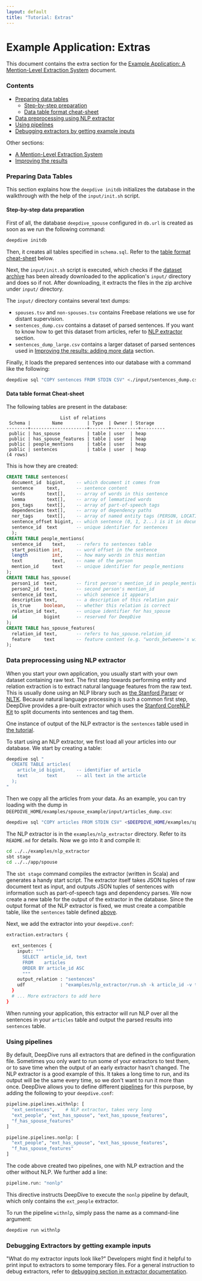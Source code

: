 ```yaml
---
layout: default
title: "Tutorial: Extras"
---
```


# Example Application: Extras

This document contains the extra section for the [Example Application: A Mention-Level
Extraction System](walkthrough.md) document.

### Contents

- [Preparing data tables](#data_tables)
  - [Step-by-step preparation](#data_tables_steps)
  - [Data table format cheat-sheet](#table_cheatsheet)
- [Data preprocessing using NLP extractor](#nlp_extractor)
- [Using pipelines](#pipelines)
- [Debugging extractors by getting example inputs](#debug_extractors)

Other sections:

- [A Mention-Level Extraction System](walkthrough.md)
- [Improving the results](walkthrough-improve.md)


### <a id="data_tables" href="#"></a> Preparing Data Tables

This section explains how the `deepdive initdb` initializes the database in the walkthrough with the help of the `input/init.sh` script.

#### <a id="data_tables_steps" href="#"></a> Step-by-step data preparation

First of all, the database `deepdive_spouse` configured in `db.url` is created as soon as we run the following command:

```bash
deepdive initdb
```

Then, it creates all tables specified in `schema.sql`.
Refer to the [table format cheat-sheet](#table_cheatsheet) below.

Next, the `input/init.sh` script is executed, which checks if the [dataset archive](http://i.stanford.edu/hazy/deepdive-tutorial-data.zip) has been already downloaded to the application's `input/` directory and does so if not.
After downloading, it extracts the files in the zip archive under `input/` directory.

The `input/` directory contains several text dumps:

- `spouses.tsv` and `non-spouses.tsv` contains Freebase relations we use for distant
  supervision.
- `sentences_dump.csv` contains a dataset of parsed sentences. If you
  want to know how to get this dataset from articles, refer to [NLP
  extractor](#nlp_extractor) section.
- `sentences_dump_large.csv` contains a larger dataset of parsed sentences used in [Improving the results: adding more data](walkthrough-improve.md#error-analysis-2) section.

Finally, it loads the prepared sentences into our database with a command like the following:

```bash
deepdive sql "COPY sentences FROM STDIN CSV" <./input/sentences_dump.csv
```

#### <a id="table_cheatsheet" href="#"></a> Data table format Cheat-sheet

The following tables are present in the database:

                        List of relations
     Schema |        Name         | Type  | Owner | Storage
    --------+---------------------+-------+----------+---------
     public | has_spouse          | table | user  | heap
     public | has_spouse_features | table | user  | heap
     public | people_mentions     | table | user  | heap
     public | sentences           | table | user  | heap
    (4 rows)

<a name="tables" href="#"></a>
This is how they are created:

```sql
CREATE TABLE sentences(
  document_id  bigint,    -- which document it comes from
  sentence     text,      -- sentence content
  words        text[],    -- array of words in this sentence
  lemma        text[],    -- array of lemmatized words
  pos_tags     text[],    -- array of part-of-speech tags
  dependencies text[],    -- array of dependency paths
  ner_tags     text[],    -- array of named entity tags (PERSON, LOCATION, etc)
  sentence_offset bigint, -- which sentence (0, 1, 2...) is it in document
  sentence_id  text       -- unique identifier for sentences
  );
CREATE TABLE people_mentions(
  sentence_id    text,    -- refers to sentences table
  start_position int,     -- word offset in the sentence
  length         int,     -- how many words in this mention
  text           text,    -- name of the person
  mention_id     text     -- unique identifier for people_mentions
);
CREATE TABLE has_spouse(
  person1_id  text,       -- first person's mention_id in people_mentions
  person2_id  text,       -- second person's mention_id
  sentence_id text,       -- which senence it appears
  description text,       -- a description of this relation pair
  is_true     boolean,    -- whether this relation is correct
  relation_id text,       -- unique identifier for has_spouse
  id          bigint      -- reserved for DeepDive
);
CREATE TABLE has_spouse_features(
  relation_id text,       -- refers to has_spouse.relation_id
  feature     text        -- feature content (e.g. "words_between='s wife")
);
```

### <a id="nlp_extractor" href="#"> </a> Data preprocessing using NLP extractor

When you start your own application, you usually start with your own dataset containing raw text.
The first step towards performing entity and relation extraction is to extract
natural language features from the raw text. This is usually done using an NLP
library such as [the Stanford
Parser](http://nlp.stanford.edu/software/lex-parser.shtml) or
[NLTK](http://nltk.org/). Because natural language processing is such a common
first step, DeepDive provides a pre-built extractor which uses the
[Stanford CoreNLP Kit](http://nlp.stanford.edu/software/corenlp.shtml)
to split documents into sentences and tag them.

One instance of output of the NLP extractor is the `sentences` table used in
[the tutorial](walkthrough.md).

To start using an NLP extractor, we first load all your articles into our
database. We start by creating a table:

```bash
deepdive sql "
  CREATE TABLE articles(
    article_id bigint,    -- identifier of article
    text       text       -- all text in the article
  );
"
```

Then we copy all the articles from your data. As an example, you can try loading with the dump in `DEEPDIVE_HOME/examples/spouse_example/input/articles_dump.csv`:

```bash
deepdive sql "COPY articles FROM STDIN CSV" <$DEEPDIVE_HOME/examples/spouse_example/input/articles_dump.csv
```

The NLP extractor is in the `examples/nlp_extractor` directory. Refer to
its `README.md` for details. Now we go into it and compile it:

```bash
cd ../../examples/nlp_extractor
sbt stage
cd ../../app/spouse
```

The `sbt stage` command compiles the extractor (written in Scala) and generates
a handy start script. The extractor itself takes JSON tuples of raw document
text as input, and outputs JSON tuples of sentences with information such as
part-of-speech tags and dependency parses. We now create a new table for the
output of the extractor in the database. Since the output format of the NLP
extractor is fixed, we must create a compatible table, like the `sentences`
table defined [above](#tables).

Next, we add the extractor into your `deepdive.conf`:

```bash
extraction.extractors {

  ext_sentences {
    input: """
      SELECT  article_id, text
      FROM    articles
      ORDER BY article_id ASC
      """
    output_relation : "sentences"
    udf             : "examples/nlp_extractor/run.sh -k article_id -v text -l 100 -t 4"
  }
  # ... More extractors to add here
}
```

When running your application, this extractor will run NLP over all the sentences in your `articles` table and output the parsed results into `sentences` table.

<a id="pipelines" href="#"> </a>

### Using pipelines

By default, DeepDive runs all extractors that are defined in the configuration
file. Sometimes you only want to run some of your extractors to test them, or to
save time when the output of an early extractor hasn't changed. The NLP
extractor is a good example of this. It takes a long time to run, and its output
will be the same every time, so we don't want to run it more than once. DeepDive
allows you to define different [pipelines](running.md#pipelines) for this purpose, by
adding the following to your `deepdive.conf`:

```bash
pipeline.pipelines.withnlp: [
  "ext_sentences",    # NLP extractor, takes very long
  "ext_people", "ext_has_spouse", "ext_has_spouse_features",
  "f_has_spouse_features"
]

pipeline.pipelines.nonlp: [
  "ext_people", "ext_has_spouse", "ext_has_spouse_features",
  "f_has_spouse_features"
]
```

The code above created two pipelines, one with NLP extraction and the other
without NLP. We further add a line:

```bash
pipeline.run: "nonlp"
```

This directive instructs DeepDive to execute the `nonlp` pipeline by default, which only
contains the `ext_people` extractor.

To run the pipeline `withnlp`, simply pass the name as a command-line argument:

```bash
deepdive run withnlp
```

<a id="debug_extractors" href="#"> </a>

### Debugging Extractors by getting example inputs

"What do my extractor inputs look like?" Developers might find it helpful to
print input to extractors to some temporary files. For a general instruction to debug extractors, refer to [debugging section in extractor documentation](extractors.md#debug_extractors).


